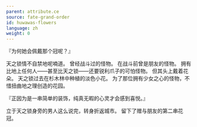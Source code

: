 ```yaml
---
parent: attribute.ce
source: fate-grand-order
id: huwawas-flowers
language: zh
weight: 0
---
```


『为何她会佩戴那个冠呢？』

天之锁情不自禁地呢喃道。
曾经战斗过的怪物。
在战斗前曾是朋友的怪物。
拥有比地上任何人——甚至比天之锁——还要锐利爪子的可怕怪物。
但其头上戴着花朵。
天之锁过去在杉木林中种植的淡色小花。
为了那位拥有少女之心的怪物，不惜扭曲地之理创造的花园。

『正因为是一串简单的装饰，纯真无暇的心灵才会感到喜悦。』

立于天之锁身旁的男人这么说完，转身折返城市。
留下了赠与朋友的第二串花冠。
